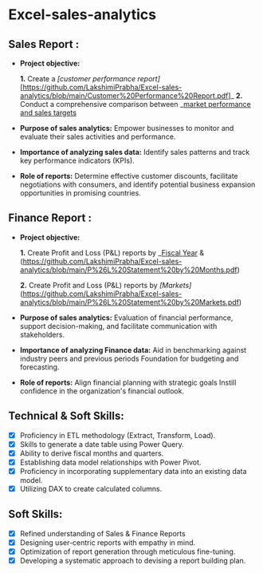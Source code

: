 # Excel-sales-analytics
## Sales Report :


- **Project objective:** 

    **1.** Create a _[customer performance report]_[https://github.com/LakshimiPrabha/Excel-sales-analytics/blob/main/Customer%20Performance%20Report.pdf]_
    **2.** Conduct a comprehensive comparison between _[market performance and sales targets](https://github.com/LakshimiPrabha/Excel-sales-analytics/blob/main/Market%20Performance%20vs%20Target%20Report.pdf)

- **Purpose of sales analytics:** Empower businesses to monitor and evaluate their sales activities and performance.

- **Importance of analyzing sales data:** Identify sales patterns and track key performance indicators (KPIs).

- **Role of reports:** Determine effective customer discounts, facilitate negotiations with consumers, and identify potential business expansion opportunities in promising countries.


## Finance Report :

- **Project objective:** 

    **1.** Create Profit and Loss (P&L) reports by _[Fiscal Year](https://github.com/LakshimiPrabha/Excel-sales-analytics/blob/main/P%26L%20Statement%20by%20Fiscal%20Year.pdf) & (https://github.com/LakshimiPrabha/Excel-sales-analytics/blob/main/P%26L%20Statement%20by%20Months.pdf)

   **2.** Create Profit and Loss (P&L) reports by _[Markets]_(https://github.com/LakshimiPrabha/Excel-sales-analytics/blob/main/P%26L%20Statement%20by%20Markets.pdf)

- **Purpose of sales analytics:** Evaluation of financial performance, support decision-making, and facilitate communication with stakeholders.

- **Importance of analyzing Finance data:** Aid in benchmarking against industry peers and previous periods Foundation for budgeting and forecasting.

- **Role of reports:** Align financial planning with strategic goals Instill confidence in the organization's financial outlook.


## Technical & Soft Skills:
- [x]	Proficiency in ETL methodology (Extract, Transform, Load).
- [x]	Skills to generate a date table using Power Query.
- [x]	Ability to derive fiscal months and quarters.
- [x]	Establishing data model relationships with Power Pivot.
- [x]	Proficiency in incorporating supplementary data into an existing data model.
- [x]	Utilizing DAX to create calculated columns.

## Soft Skills:
- [x]	Refined understanding of Sales & Finance Reports
- [x]	Designing user-centric reports with empathy in mind.
- [x]	Optimization of report generation through meticulous fine-tuning.
- [x]	Developing a systematic approach to devising a report building plan.
